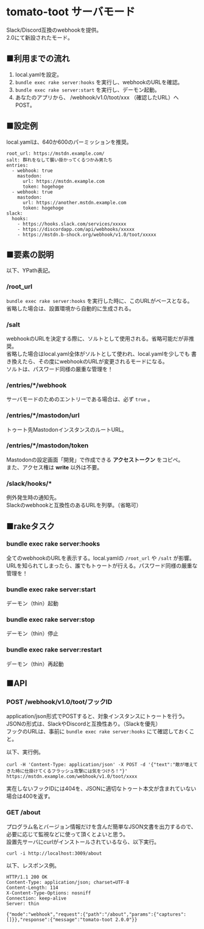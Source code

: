 # tomato-toot サーバモード

Slack/Discord互換のwebhookを提供。  
2.0にて新設されたモード。

## ■利用までの流れ

1. local.yamlを設定。
1. `bundle exec rake server:hooks` を実行し、webhookのURLを確認。
1. `bundle exec rake server:start` を実行し、デーモン起動。
1. あなたのアプリから、 /webhook/v1.0/toot/xxx （確認したURL）へPOST。

## ■設定例

local.yamlは、640か600のパーミッションを推奨。

```
root_url: https://mstdn.example.com/
salt: 群れをなして襲い掛かってくるつかみ男たち
entries:
  - webhook: true
    mastodon:
      url: https://mstdn.example.com
      token: hogehoge
  - webhook: true
    mastodon:
      url: https://another.mstdn.example.com
      token: hogehoge
slack:
  hooks:
    - https://hooks.slack.com/services/xxxxx
    - https://discordapp.com/api/webhooks/xxxxx
    - https://mstdn.b-shock.org/webhook/v1.0/toot/xxxxx
```

## ■要素の説明

以下、YPath表記。

### /root_url

`bundle exec rake server:hooks` を実行した時に、このURLがベースとなる。  
省略した場合は、設置環境から自動的に生成される。

### /salt

webhookのURLを決定する際に、ソルトとして使用される。省略可能だが非推奨。  
省略した場合はlocal.yaml全体がソルトとして使われ、local.yamlを少しでも
書き換えたら、その度にwebhookのURLが変更されるモードになる。  
ソルトは、パスワード同様の厳重な管理を！

### /entries/*/webhook

サーバモードのためのエントリーである場合は、必ず `true` 。

### /entries/*/mastodon/url

トゥート先MastodonインスタンスのルートURL。

### /entries/*/mastodon/token

Mastodonの設定画面「開発」で作成できる __アクセストークン__ をコピペ。  
また、アクセス権は __write__ 以外は不要。

### /slack/hooks/*

例外発生時の通知先。  
Slackのwebhookと互換性のあるURLを列挙。（省略可）

## ■rakeタスク

### bundle exec rake server:hooks

全てのwebhookのURLを表示する。local.yamlの `/root_url` や `/salt` が影響。  
URLを知られてしまったら、誰でもトゥートが行える。パスワード同様の厳重な管理を！

### bundle exec rake server:start

デーモン（thin）起動

### bundle exec rake server:stop

デーモン（thin）停止

### bundle exec rake server:restart

デーモン（thin）再起動

## ■API

### POST /webhook/v1.0/toot/フックID

application/json形式でPOSTすると、対象インスタンスにトゥートを行う。  
JSONの形式は、SlackやDiscordと互換性あり。（Slackを優先）  
フックのURLは、事前に `bundle exec rake server:hooks` にて確認しておくこと。

以下、実行例。

```
curl -H 'Content-Type: application/json' -X POST -d '{"text":"敵が増えてきた時に仕掛けてくるフラッシュ攻撃には気をつけろ！"}' https://mstdn.example.com/webhook/v1.0/toot/xxxx
```

実在しないフックIDには404を、JSONに適切なトゥート本文が含まれていない場合は400を返す。

### GET /about

プログラム名とバージョン情報だけを含んだ簡単なJSON文書を出力するので、
必要に応じて監視などに使って頂くとよいと思う。  
設置先サーバにcurlがインストールされているなら、以下実行。

```
curl -i http://localhost:3009/about
```

以下、レスポンス例。

```
HTTP/1.1 200 OK
Content-Type: application/json; charset=UTF-8
Content-Length: 114
X-Content-Type-Options: nosniff
Connection: keep-alive
Server: thin

{"mode":"webhook","request":{"path":"/about","params":{"captures":[]}},"response":{"message":"tomato-toot 2.0.0"}}
```
